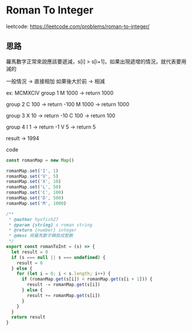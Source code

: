# Roman To Integer

leetcode: https://leetcode.com/problems/roman-to-integer/

## 思路

羅馬數字正常來說應該要遞減，s[i] > s[i+1]，如果出現遞增的情況，就代表要用減的

一般情況 -> 直接相加
如果後大於前 -> 相減


ex: MCMXCIV
group 1
M 1000 -> return 1000

group 2
C 100 -> return -100
M 1000 -> return 1000

group 3
X 10 -> return -10
C 100 -> return 100

group 4
I 1 -> return -1
V 5 -> return 5

result -> 1994

code

```js
const romanMap = new Map()

romanMap.set('I', 1)
romanMap.set('V', 5)
romanMap.set('X', 10)
romanMap.set('L', 50)
romanMap.set('C', 100)
romanMap.set('D', 500)
romanMap.set('M', 1000)

/**
 * @author hyxfish27
 * @param {string} s roman string
 * @return {number} integer
 * @desc 將羅馬數字轉換成整數
 */
export const romanToInt = (s) => {
  let result = 0
  if (s === null || s === undefined) {
    result = 0
  } else {
    for (let i = 0; i < s.length; i++) {
      if (romanMap.get(s[i]) < romanMap.get(s[i + 1])) {
        result -= romanMap.get(s[i])
      } else {
        result += romanMap.get(s[i])
      }
    }
  }
  return result
}
```
